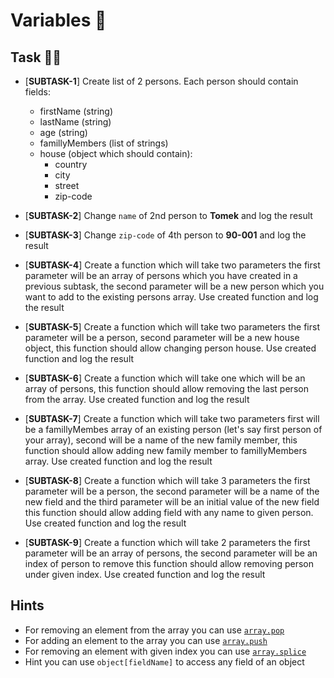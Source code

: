 # Variables 🥢

## Task 👩‍🎓

- [**SUBTASK-1**] Create list of 2 persons. Each person should contain fields:

  - firstName (string)
  - lastName (string)
  - age (string)
  - famillyMembers (list of strings)
  - house (object which should contain):
    - country
    - city
    - street
    - zip-code

- [**SUBTASK-2**] Change `name` of 2nd person to **Tomek** and log the result
- [**SUBTASK-3**] Change `zip-code` of 4th person to **90-001** and log the result
- [**SUBTASK-4**] Create a function which will take two parameters the first parameter will be an array of persons which you have created in a previous subtask, the second parameter will be a new person which you want to add to the existing persons array. Use created function and log the result
- [**SUBTASK-5**] Create a function which will take two parameters the first parameter will be a person, second parameter will be a new house object, this function should allow changing person house. Use created function and log the result
- [**SUBTASK-6**] Create a function which will take one which will be an array of persons, this function should allow removing the last person from the array. Use created function and log the result
- [**SUBTASK-7**] Create a function which will take two parameters first will be a famillyMembes array of an existing person (let's say first person of your array), second will be a name of the new family member, this function should allow adding new family member to famillyMembers array. Use created function and log the result
- [**SUBTASK-8**] Create a function which will take 3 parameters the first parameter will be a person, the second parameter will be a name of the new field and the third parameter will be an initial value of the new field this function should allow adding field with any name to given person. Use created function and log the result
- [**SUBTASK-9**] Create a function which will take 2 parameters the first parameter will be an array of persons, the second parameter will be an index of person to remove this function should allow removing person under given index. Use created function and log the result

## Hints

- For removing an element from the array you can use [`array.pop`](https://developer.mozilla.org/en-US/docs/Web/JavaScript/Reference/Global_Objects/Array/pop)
- For adding an element to the array you can use [`array.push`](https://developer.mozilla.org/en-US/docs/Web/JavaScript/Reference/Global_Objects/Array/push)
- For removing an element with given index you can use [`array.splice`](https://developer.mozilla.org/en-US/docs/Web/JavaScript/Reference/Global_Objects/Array/splice)
- Hint you can use `object[fieldName]` to access any field of an object
